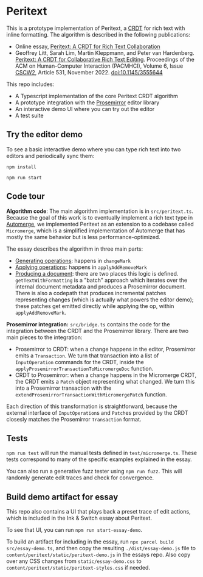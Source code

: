 # Peritext

This is a prototype implementation of Peritext, a [CRDT](https://crdt.tech/) for rich text with inline formatting. The algorithm is described in the following publications:

-   Online essay, [Peritext: A CRDT for Rich Text Collaboration](https://www.inkandswitch.com/peritext/)
-   Geoffrey Litt, Sarah Lim, Martin Kleppmann, and Peter van Hardenberg.
    [Peritext: A CRDT for Collaborative Rich Text Editing](https://www.inkandswitch.com/peritext/static/cscw-publication.pdf).
    Proceedings of the ACM on Human-Computer Interaction (PACMHCI), Volume 6, Issue [CSCW2](https://cscw.acm.org/2022/), Article 531, November 2022. [doi:10.1145/3555644](https://doi.org/10.1145/3555644)

This repo includes:

-   A Typescript implementation of the core Peritext CRDT algorithm
-   A prototype integration with the [Prosemirror](http://prosemirror.net/) editor library
-   An interactive demo UI where you can try out the editor
-   A test suite

## Try the editor demo

To see a basic interactive demo where you can type rich text into two editors and periodically sync them:

`npm install`

`npm run start`

## Code tour

**Algorithm code**: The main algorithm implementation is in `src/peritext.ts`. Because the goal of this work is to eventually implement a rich text type in [Automerge](https://github.com/automerge/automerge), we implemented Peritext as an extension to a codebase called `Micromerge`, which is a simplified implementation of Automerge that has mostly the same behavior but is less performance-optimized.

The essay describes the algorithm in three main parts:

-   [Generating operations](https://www.inkandswitch.com/peritext/#generating-inline-formatting-operations): happens in `changeMark`
-   [Applying operations](https://www.inkandswitch.com/peritext/#applying-operations): happens in `applyAddRemoveMark`
-   [Producing a document](https://www.inkandswitch.com/peritext/#producing-a-final-document): there are two places this logic is defined. `getTextWithFormatting` is a "batch" approach which iterates over the internal document metadata and produces a Prosemirror document. There is also a codepath that produces incremental patches representing changes (which is actually what powers the editor demo); these patches get emitted directly while applying the op, within `applyAddRemoveMark`.

**Prosemirror integration:** `src/bridge.ts` contains the code for the integration between the CRDT and the Prosemirror library. There are two main pieces to the integration:

-   Prosemirror to CRDT: when a change happens in the editor, Prosemirror emits a `Transaction`. We turn that transaction into a list of `InputOperation` commands for the CRDT, inside the `applyProsemirrorTransactionToMicromergeDoc` function.
-   CRDT to Prosemirror: when a change happens in the Micromerge CRDT, the CRDT emits a `Patch` object representing what changed. We turn this into a Prosemirror transaction with the `extendProsemirrorTransactionWithMicromergePatch` function.

Each direction of this transformation is straightforward, because the external interface of `InputOperation`s and `Patch`es provided by the CRDT closesly matches the Prosemirror `Transaction` format.

## Tests

`npm run test` will run the manual tests defined in `test/micromerge.ts`. These tests correspond to many of the specific examples explained in the essay.

You can also run a generative fuzz tester using `npm run fuzz`. This will randomly generate edit traces and check for convergence.

## Build demo artifact for essay

This repo also contains a UI that plays back a preset trace of edit actions, which is included in the Ink & Switch essay about Peritext.

To see that UI, you can run `npm run start-essay-demo`.

To build an artifact for including in the essay, run `npx parcel build src/essay-demo.ts`, and then copy the resulting `./dist/essay-demo.js` file to `content/peritext/static/peritext-demo.js` in the essays repo. Also copy over any CSS changes from `static/essay-demo.css` to `content/peritext/static/peritext-styles.css` if needed.
